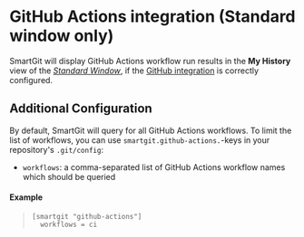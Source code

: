# GitHub Actions integration (Standard window only)

SmartGit will display GitHub Actions workflow run results in the **My History** view of the
[*Standard Window*](../GUI/Standard-Window.md), if the [GitHub integration](GitHub-integration.md) is correctly configured.

## Additional Configuration

By default, SmartGit will query for all GitHub Actions workflows. To limit the list of workflows, you can use `smartgit.github-actions.`-keys in your repository's `.git/config`:

* `workflows`: a comma-separated list of GitHub Actions workflow names which should be queried

#### Example

>
>``` text
>[smartgit "github-actions"]
>   workflows = ci
>```
